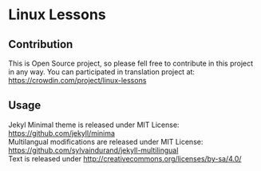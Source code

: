 # Linux Lessons



## Contribution
This is Open Source project, so please fell free to contribute in this project in any way. You can participated in translation project at: https://crowdin.com/project/linux-lessons  

## Usage
Jekyl Minimal theme is released under MIT License: https://github.com/jekyll/minima  
Multilangual modifications are released under MIT License: https://github.com/sylvaindurand/jekyll-multilingual  
Text is released under http://creativecommons.org/licenses/by-sa/4.0/  
